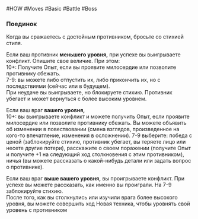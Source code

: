 #HOW  #Moves  #Basic #Battle #Boss

### Поединок  
Когда вы сражаетесь с достойным противником,  бросьте со стихией стиля.  

Если ваш противник **меньшего уровня,** при успехе  вы выигрываете конфликт. Опишите свое величие.  При этом:  
10+: Получите Опыт, если вы проявите милосердие  или позволите противнику сбежать.  
7-9: вы можете либо отпустить их, либо прикончить  их, но с последствиями (сейчас или в будущем).  
При неудаче вы выигрываете, но блокируете  стихию. 
Противник убегает и может вернуться с  более высоким уровнем.  

Если ваш враг **вашего уровня,**  
10+: вы выигрываете конфликт и можете получить  Опыт, если проявите милосердие или позволите  противнику сбежать. Вы можете объявить об  изменении в повествовании (смена взглядов,  произведенное на кого-то впечатление, изменения  в осложнении). 
7-9 выберите: победа с ценой  (заблокируйте стихию, противник убегает, вы  теряете лицо или несете другие потери),  расскажите о своем поражении (получите Опыт и  получите +1 на следующий ход столкновения с этим  противником),  ничья (вы можете рассказать о какой-нибудь детали  или задать вопрос о противнике).  

Если ваш враг **выше вашего уровня,** вы  проигрываете конфликт. При успехе вы можете  рассказать, как именно вы проиграли. На 7-9  заблокируйте стихию.  
После того, как вы столкнулись или изучили врага  более высокого уровня, вы можете совершить ход  Новая техника, чтобы уровнять свой уровень с  противником
